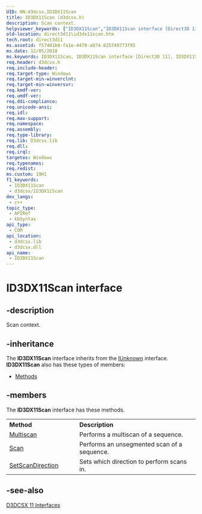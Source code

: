 ```yaml
---
UID: NN:d3dcsx.ID3DX11Scan
title: ID3DX11Scan (d3dcsx.h)
description: Scan context.
helpviewer_keywords: ["ID3DX11Scan","ID3DX11Scan interface [Direct3D 11]","ID3DX11Scan interface [Direct3D 11]","described","d3dcsx/ID3DX11Scan","direct3d11.id3dx11scan","f606bccf-3795-f179-4742-0c561a907373"]
old-location: direct3d11\id3dx11scan.htm
tech.root: direct3d11
ms.assetid: f57401b9-fa1e-4470-a974-825749773f95
ms.date: 12/05/2018
ms.keywords: ID3DX11Scan, ID3DX11Scan interface [Direct3D 11], ID3DX11Scan interface [Direct3D 11],described, d3dcsx/ID3DX11Scan, direct3d11.id3dx11scan, f606bccf-3795-f179-4742-0c561a907373
req.header: d3dcsx.h
req.include-header: 
req.target-type: Windows
req.target-min-winverclnt: 
req.target-min-winversvr: 
req.kmdf-ver: 
req.umdf-ver: 
req.ddi-compliance: 
req.unicode-ansi: 
req.idl: 
req.max-support: 
req.namespace: 
req.assembly: 
req.type-library: 
req.lib: D3dcsx.lib
req.dll: 
req.irql: 
targetos: Windows
req.typenames: 
req.redist: 
ms.custom: 19H1
f1_keywords:
 - ID3DX11Scan
 - d3dcsx/ID3DX11Scan
dev_langs:
 - c++
topic_type:
 - APIRef
 - kbSyntax
api_type:
 - COM
api_location:
 - d3dcsx.lib
 - d3dcsx.dll
api_name:
 - ID3DX11Scan
---
```


# ID3DX11Scan interface


## -description

Scan context.

## -inheritance

The <b xmlns:loc="http://microsoft.com/wdcml/l10n">ID3DX11Scan</b> interface inherits from the <a href="https://docs.microsoft.com/windows/desktop/api/unknwn/nn-unknwn-iunknown">IUnknown</a> interface. <b>ID3DX11Scan</b> also has these types of members:
<ul>
<li><a href="https://docs.microsoft.com/">Methods</a></li>
</ul>

## -members

The <b>ID3DX11Scan</b> interface has these methods.
<table class="members" id="memberListMethods">
<tr>
<th align="left" width="37%">Method</th>
<th align="left" width="63%">Description</th>
</tr>
<tr data="declared;">
<td align="left" width="37%">
<a href="https://docs.microsoft.com/windows/desktop/api/d3dcsx/nf-d3dcsx-id3dx11scan-multiscan">Multiscan</a>
</td>
<td align="left" width="63%">
Performs a multiscan of a sequence.

</td>
</tr>
<tr data="declared;">
<td align="left" width="37%">
<a href="https://docs.microsoft.com/windows/desktop/api/d3dcsx/nf-d3dcsx-id3dx11scan-scan">Scan</a>
</td>
<td align="left" width="63%">
Performs an unsegmented scan of a sequence.

</td>
</tr>
<tr data="declared;">
<td align="left" width="37%">
<a href="https://docs.microsoft.com/windows/desktop/api/d3dcsx/nf-d3dcsx-id3dx11scan-setscandirection">SetScanDirection</a>
</td>
<td align="left" width="63%">
Sets which direction to perform scans in.

</td>
</tr>
</table>

## -see-also

<a href="https://docs.microsoft.com/windows/desktop/direct3d11/d3d11-graphics-reference-d3dcsx11-interfaces">D3DCSX 11 Interfaces</a>


